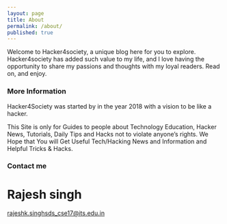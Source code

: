 ```yaml
---
layout: page
title: About
permalink: /about/
published: true
---
```

Welcome to Hacker4society, a unique blog here for you to explore. Hacker4society has added such value to my life, and I love having the opportunity to share my passions and thoughts with my loyal readers. Read on, and enjoy.
### More Information
Hacker4Society was started by in the year  2018  with a vision to be like a hacker.

This Site is only for Guides to people about Technology Education, Hacker News, Tutorials, Daily Tips and Hacks not to violate anyone’s rights. We Hope that You will Get Useful Tech/Hacking News and Information and Helpful Tricks & Hacks.

### Contact me
# Rajesh singh 
[rajeshk.singhsds_cse17@its.edu.in](mailto:rajeshk.singhsds_cse17@its.edu.in)
